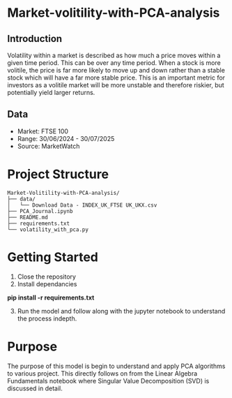# Market-volitility-with-PCA-analysis

## Introduction

Volatility within a market is described as how much a price moves within a given time period. This can be over any time period. When a stock is more volitile, the price is far more likely to move up and down rather than a stable stock which will have a far more stable price. This is an important metric for investors as a volitile market will be more unstable and therefore riskier, but potentially yield larger returns.

## Data

* Market: FTSE 100
* Range: 30/06/2024 - 30/07/2025
* Source: MarketWatch

# Project Structure

```
Market-Volitility-with-PCA-analysis/
├── data/
│   └── Download Data - INDEX_UK_FTSE UK_UKX.csv
├── PCA_Journal.ipynb
├── README.md
├── requirements.txt
└── volatility_with_pca.py

```

# Getting Started

1. Close the repository
2. Install dependancies

**pip install -r requirements.txt**

3. Run the model and follow along with the jupyter notebook to understand the process indepth.

# Purpose

The purpose of this model is begin to understand and apply PCA algorithms to various project. This directly follows on from the Linear Algebra Fundamentals notebook where Singular Value Decomposition (SVD) is discussed in detail. 

